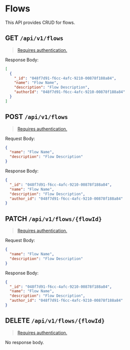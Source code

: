 # Flows

This API provides CRUD for flows.

## GET `/api/v1/flows`

> [Requires authentication.](/api/#authentication)

Response Body:

```json
[
  {
    "_id": "048f7d91-f6cc-4afc-9210-00878f188a84",
    "name": "Flow Name",
    "description": "Flow Description",
    "authorId": "048f7d91-f6cc-4afc-9210-00878f188a84"
  }
]
```

## POST `/api/v1/flows`

> [Requires authentication.](/api/#authentication)

Request Body:

```json
{
  "name": "Flow Name",
  "description": "Flow Description"
}
```

Response Body:

```json
{
  "_id": "048f7d91-f6cc-4afc-9210-00878f188a84",
  "name": "Flow Name",
  "description": "Flow Description",
  "author_id": "048f7d91-f6cc-4afc-9210-00878f188a84"
}
```

## PATCH `/api/v1/flows/{flowId}`

> [Requires authentication.](/api/#authentication)

Request Body:

```json
{
  "name": "Flow Name",
  "description": "Flow Description"
}
```

Response Body:

```json
{
  "_id": "048f7d91-f6cc-4afc-9210-00878f188a84",
  "name": "Flow Name",
  "description": "Flow Description",
  "author_id": "048f7d91-f6cc-4afc-9210-00878f188a84"
}
```

## DELETE `/api/v1/flows/{flowId}`

> [Requires authentication.](/api/#authentication)

No response body.
